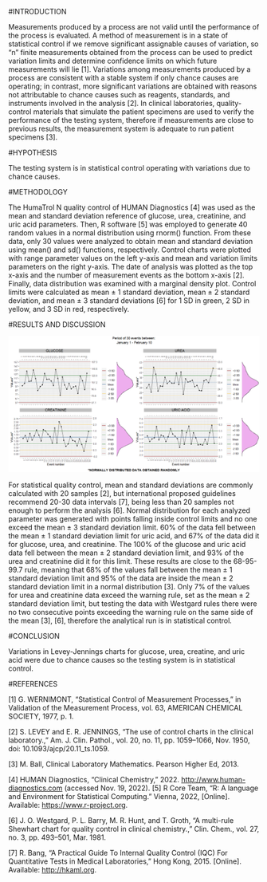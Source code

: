 #INTRODUCTION 

Measurements produced by a process are not valid until the performance of the process is evaluated. A method of measurement is in a state of statistical control if we remove significant assignable causes of variation, so “n” finite measurements obtained from the process can be used to predict variation limits and determine confidence limits on which future measurements will lie [1].
Variations among measurements produced by a process are consistent with a stable system if only chance causes are operating; in contrast, more significant variations are obtained with reasons not attributable to chance causes such as reagents, standards, and instruments involved in the analysis [2].
In clinical laboratories, quality-control materials that simulate the patient specimens are used to verify the performance of the testing system, therefore if measurements are close to previous results, the measurement system is adequate to run patient specimens [3]. 


#HYPOTHESIS 

The testing system is in statistical control operating with variations due to chance causes.

#METHODOLOGY 

The HumaTrol N quality control of HUMAN Diagnostics [4] was used as the mean and standard deviation reference of glucose, urea, creatinine, and uric acid parameters. Then, R software [5] was employed to generate 40 random values in a normal distribution using rnorm() function. From these data, only 30 values were analyzed to obtain mean and standard deviation using mean() and sd() functions, respectively. 
Control charts were plotted with range parameter values on the left y-axis and mean and variation limits parameters on the right y-axis. The date of analysis was plotted as the top x-axis and the number of measurement events as the bottom x-axis [2]. Finally, data distribution was examined with a marginal density plot.
Control limits were calculated as mean ± 1 standard deviation, mean ± 2 standard deviation, and mean ± 3 standard deviations [6] for 1 SD in green, 2 SD in yellow, and 3 SD in red, respectively. 

#RESULTS AND DISCUSSION

![Results](Levey_Jennings_Chart.png)

For statistical quality control, mean and standard deviations are commonly calculated with 20 samples [2], but international proposed guidelines recommend 20-30 data intervals [7], being less than 20 samples not enough to perform the analysis [6].
Normal distribution for each analyzed parameter was generated with points falling inside control limits and no one exceed the mean ± 3 standard deviation limit. 60% of the data fell between the mean ± 1 standard deviation limit for uric acid, and 67% of the data did it for glucose, urea, and creatinine. The 100% of the glucose and uric acid data fell between the mean  ± 2 standard deviation limit, and 93% of the urea and creatinine did it for this limit. These results are close to the 68-95-99.7 rule, meaning that 68% of the values fall between the mean ± 1 standard deviation limit and 95% of the data are inside the mean  ± 2 standard deviation limit in a normal distribution [3].
Only 7% of the values for urea and creatinine data exceed the warning rule, set as the mean ± 2 standard deviation limit, but testing the data with Westgard rules there were no two consecutive points exceeding the warning rule on the same side of the mean [3], [6], therefore the analytical run is in statistical control.

#CONCLUSION

Variations in Levey-Jennings charts for glucose, urea, creatine, and uric acid were due to chance causes so the testing system is in statistical control.

#REFERENCES

[1] G. WERNIMONT, “Statistical Control of Measurement Processes,” in Validation of the Measurement Process, vol. 63, AMERICAN CHEMICAL SOCIETY, 1977, p. 1.

[2] S. LEVEY and E. R. JENNINGS, “The use of control charts in the clinical laboratory.,” Am. J. Clin. Pathol., vol. 20, no. 11, pp. 1059–1066, Nov. 1950, doi: 10.1093/ajcp/20.11_ts.1059.

[3] M. Ball, Clinical Laboratory Mathematics. Pearson Higher Ed, 2013.

[4] HUMAN Diagnostics, “Clinical Chemistry,” 2022. http://www.human-diagnostics.com (accessed Nov. 19, 2022).
[5] R Core Team, “R: A language and Environment for Statistical Computing.” Vienna, 2022, [Online]. Available: https://www.r-project.org.

[6] J. O. Westgard, P. L. Barry, M. R. Hunt, and T. Groth, “A multi-rule Shewhart chart for quality control in clinical chemistry.,” Clin. Chem., vol. 27, no. 3, pp. 493–501, Mar. 1981.

[7] R. Bang, “A Practical Guide To Internal Quality Control (IQC) For Quantitative Tests in Medical Laboratories,” Hong Kong, 2015. [Online]. Available: http://hkaml.org.
